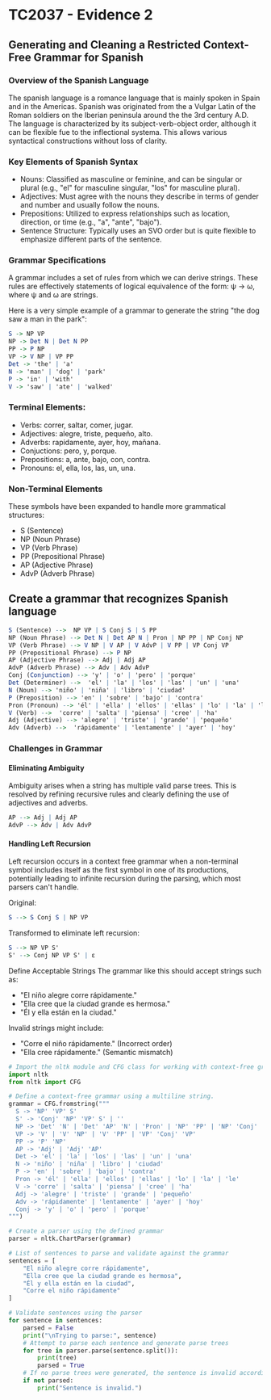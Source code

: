 # TC2037 - Evidence 2
## Generating and Cleaning a Restricted Context-Free Grammar for Spanish
### Overview of the Spanish Language

The spanish language is a romance language that is mainly spoken in Spain and in the Americas. Spanish was originated from the a Vulgar Latin of the Roman soldiers on the Iberian peninsula around the the 3rd century A.D. The language is characterized by its subject-verb-object order, although it can be flexible fue to the inflectional systema. This allows various syntactical constructions without loss of clarity. 

### Key Elements of Spanish Syntax
- Nouns: Classified as masculine or feminine, and can be singular or plural (e.g., "el" for masculine singular, "los" for masculine plural).
- Adjectives: Must agree with the nouns they describe in terms of gender and number and usually follow the nouns.
- Prepositions: Utilized to express relationships such as location, direction, or time (e.g., "a", "ante", "bajo").
- Sentence Structure: Typically uses an SVO order but is quite flexible to emphasize different parts of the sentence.

### Grammar Specifications

A grammar includes a set of rules from which we can derive strings. These rules are effectively statements of logical equivalence of the form: ψ → ω, where ψ and ω are strings.

Here is a very simple example of a grammar to generate the string "the dog saw a man in the park": 

```mathematica
S -> NP VP
NP -> Det N | Det N PP
PP -> P NP
VP -> V NP | VP PP
Det -> 'the' | 'a'
N -> 'man' | 'dog' | 'park'
P -> 'in' | 'with'
V -> 'saw' | 'ate' | 'walked'
```


### Terminal Elements:
- Verbs: correr, saltar, comer, jugar.
- Adjectives: alegre, triste, pequeño, alto.
- Adverbs: rapidamente, ayer, hoy, mañana.
- Conjuctions: pero, y, porque.
- Prepositions: a, ante, bajo, con, contra.
- Pronouns: el, ella, los, las, un, una. 

### Non-Terminal Elements
These symbols have been expanded to handle more grammatical structures:
- S (Sentence)
- NP (Noun Phrase)
- VP (Verb Phrase)
- PP (Prepositional Phrase)
- AP (Adjective Phrase)
- AdvP (Adverb Phrase)

## Create a grammar that recognizes Spanish language
```mathematica
S (Sentence) -->  NP VP | S Conj S | S PP
NP (Noun Phrase) --> Det N | Det AP N | Pron | NP PP | NP Conj NP
VP (Verb Phrase) --> V NP | V AP | V AdvP | V PP | VP Conj VP
PP (Prepositional Phrase) --> P NP
AP (Adjective Phrase) --> Adj | Adj AP
AdvP (Adverb Phrase) --> Adv | Adv AdvP
Conj (Conjunction) --> 'y' | 'o' | 'pero' | 'porque'
Det (Determiner) -->  'el' | 'la' | 'los' | 'las' | 'un' | 'una'
N (Noun) --> 'niño' | 'niña' | 'libro' | 'ciudad'
P (Preposition) --> 'en' | 'sobre' | 'bajo' | 'contra'
Pron (Pronoun) --> 'él' | 'ella' | 'ellos' | 'ellas' | 'lo' | 'la' | 'le'
V (Verb) -->  'corre' | 'salta' | 'piensa' | 'cree' | 'ha'
Adj (Adjective) --> 'alegre' | 'triste' | 'grande' | 'pequeño'
Adv (Adverb) -->  'rápidamente' | 'lentamente' | 'ayer' | 'hoy'
```

### Challenges in Grammar
#### Eliminating Ambiguity
Ambiguity arises when a string has multiple valid parse trees. This is resolved by refining recursive rules and clearly defining the use of adjectives and adverbs.

```mathematica
AP --> Adj | Adj AP
AdvP --> Adv | Adv AdvP
```

#### Handling Left Recursion
Left recursion occurs in a context free grammar when a non-terminal symbol includes itself as the first 
symbol in one of its productions, potentially leading to infinite recursion during the parsing, which most 
parsers can't handle. 

Original:
```mathematica
S --> S Conj S | NP VP
```
Transformed to eliminate left recursion:
```mathematica
S --> NP VP S' 
S' --> Conj NP VP S' | ε
```
Define Acceptable Strings
The grammar like this should accept strings such as:
- "El niño alegre corre rápidamente."
- "Ella cree que la ciudad grande es hermosa."
- "Él y ella están en la ciudad."

Invalid strings might include:
- "Corre el niño rápidamente." (Incorrect order)
- "Ella cree rápidamente." (Semantic mismatch)



```python
# Import the nltk module and CFG class for working with context-free grammars
import nltk
from nltk import CFG

# Define a context-free grammar using a multiline string.
grammar = CFG.fromstring("""
  S -> 'NP' 'VP' S'
  S' -> 'Conj' 'NP' 'VP' S' | ''
  NP -> 'Det' 'N' | 'Det' 'AP' 'N' | 'Pron' | 'NP' 'PP' | 'NP' 'Conj' 'NP'
  VP -> 'V' | 'V' 'NP' | 'V' 'PP' | 'VP' 'Conj' 'VP'
  PP -> 'P' 'NP'
  AP -> 'Adj' | 'Adj' 'AP'
  Det -> 'el' | 'la' | 'los' | 'las' | 'un' | 'una'
  N -> 'niño' | 'niña' | 'libro' | 'ciudad'
  P -> 'en' | 'sobre' | 'bajo' | 'contra'
  Pron -> 'él' | 'ella' | 'ellos' | 'ellas' | 'lo' | 'la' | 'le'
  V -> 'corre' | 'salta' | 'piensa' | 'cree' | 'ha'
  Adj -> 'alegre' | 'triste' | 'grande' | 'pequeño'
  Adv -> 'rápidamente' | 'lentamente' | 'ayer' | 'hoy'
  Conj -> 'y' | 'o' | 'pero' | 'porque'
""")

# Create a parser using the defined grammar
parser = nltk.ChartParser(grammar)

# List of sentences to parse and validate against the grammar
sentences = [
    "El niño alegre corre rápidamente",
    "Ella cree que la ciudad grande es hermosa",
    "Él y ella están en la ciudad",
    "Corre el niño rápidamente"
]

# Validate sentences using the parser
for sentence in sentences:
    parsed = False
    print("\nTrying to parse:", sentence)
    # Attempt to parse each sentence and generate parse trees
    for tree in parser.parse(sentence.split()):
        print(tree)
        parsed = True
    # If no parse trees were generated, the sentence is invalid according to the grammar
    if not parsed:
        print("Sentence is invalid.")

```
